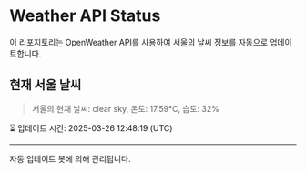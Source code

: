 
# Weather API Status

이 리포지토리는 OpenWeather API를 사용하여 서울의 날씨 정보를 자동으로 업데이트합니다.

## 현재 서울 날씨
> 서울의 현재 날씨: clear sky, 온도: 17.59°C, 습도: 32%

⏳ 업데이트 시간: 2025-03-26 12:48:19 (UTC)

---
자동 업데이트 봇에 의해 관리됩니다.
